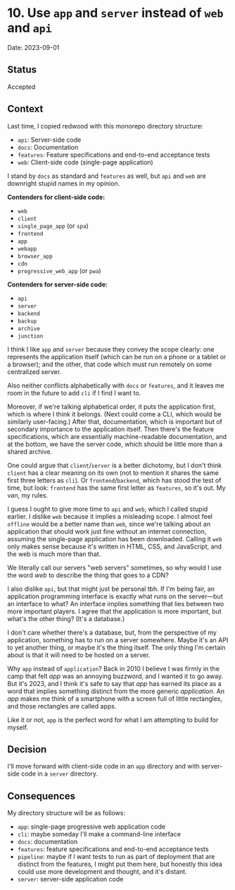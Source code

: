 # 10. Use `app` and `server` instead of `web` and `api`

Date: 2023-09-01

## Status

Accepted

## Context

Last time, I copied redwood with this monorepo directory structure:

- `api`: Server-side code
- `docs`: Documentation
- `features`: Feature specifications and end-to-end acceptance tests
- `web`: Client-side code (single-page application)

I stand by `docs` as standard and `features` as well, but `api` and
`web` are downright stupid names in my opinion.

**Contenders for client-side code:**

- `web`
- `client`
- `single_page_app` (or `spa`)
- `frontend`
- `app`
- `webapp`
- `browser_app`
- `cdn`
- `progressive_web_app` (or `pwa`)

**Contenders for server-side code:**

- `api`
- `server`
- `backend`
- `backup`
- `archive`
- `junction`

I think I like `app` and `server` because they convey the scope clearly:
one represents the application itself (which can be run on a phone or a
tablet or a browser); and the other, that code which must run remotely
on some centralized server.

Also neither conflicts alphabetically with `docs` or `features`, and it
leaves me room in the future to add `cli` if I find I want to.

Moreover, if we're talking alphabetical order, it puts the application
first, which is where I think it belongs. (Next could come a CLI, which
would be similarly user-facing.) After that, documentation, which is
important but of secondary importance to the application itself. Then
there's the feature specifications, which are essentially
machine-readable documentation, and at the bottom, we have the server
code, which should be little more than a shared archive.

One could argue that `client`/`server` is a better dichotomy, but I
don't think `client` has a clear meaning on its own (not to mention it
shares the same first three letters as `cli`). Or `frontend`/`backend`,
which has stood the test of time, but look: `frontend` has the same
first letter as `features`, so it's out. My van, my rules.

I guess I ought to give more time to `api` and `web`, which I called
stupid earlier. I dislike `web` because it implies a misleading scope.
I almost feel `offline` would be a better name than `web`, since we're
talking about an application that should work just fine without an
internet connection, assuming the single-page application has been
downloaded. Calling it `web` only makes sense because it's written in
HTML, CSS, and JavaScript, and the web is much more than that.

We literally call our servers "web servers" sometimes, so why would I
use the word _web_ to describe the thing that goes to a CDN?

I also dislike `api`, but that might just be personal tbh. If I'm being
fair, an application programming interface is exactly what runs on the
server—but an interface to what? An interface implies something that
lies between two more important players. I agree that the application is
more important, but what's the other thing? (It's a database.)

I don't care whether there's a database, but, from the perspective of my
application, something has to run on a server somewhere. Maybe it's an
API to yet another thing, or maybe it's the thing itself. The only thing
I'm certain about is that it will need to be hosted on a server.

Why `app` instead of `application`? Back in 2010 I believe I was firmly
in the camp that felt _app_ was an annoying buzzword, and I wanted it to
go away. But it's 2023, and I think it's safe to say that _app_ has
earned its place as a word that implies something distinct from the more
generic _application._ An _app_ makes me think of a smartphone with a
screen full of little rectangles, and those rectangles are called apps.

Like it or not, `app` is the perfect word for what I am attempting to
build for myself.

## Decision

I'll move forward with client-side code in an `app` directory and with
server-side code in a `server` directory.

## Consequences

My directory structure will be as follows:

- `app`: single-page progressive web application code
- `cli`: maybe someday I'll make a command-line interface
- `docs`: documentation
- `features`: feature specifications and end-to-end acceptance tests
- `pipeline`: maybe if I want tests to run as part of deployment that
  are distinct from the features, I might put them here, but honestly
  this idea could use more development and thought, and it's distant.
- `server`: server-side application code
